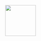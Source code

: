 <div id="header" align="center">
  <img src="https://media.giphy.com/media/7437rn6ZBaLIY/giphy.gif?cid=790b7611cvcp60ibm3i0giwlg0rzvotguy023p8tiymhglfb&ep=v1_gifs_search&rid=giphy.gif&ct=s" width="100"/>
</div>
